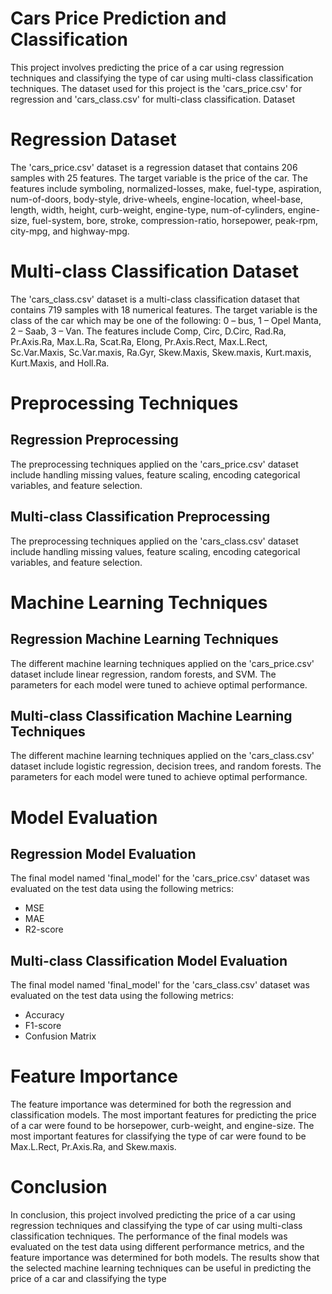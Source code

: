 # Cars Price Prediction and Classification
This project involves predicting the price of a car using regression techniques and classifying the type of car using multi-class classification techniques. The dataset used for this project is the 'cars_price.csv' for regression and 'cars_class.csv' for multi-class classification.
Dataset
# Regression Dataset
The 'cars_price.csv' dataset is a regression dataset that contains 206 samples with 25 features. The target variable is the price of the car. The features include symboling, normalized-losses, make, fuel-type, aspiration, num-of-doors, body-style, drive-wheels, engine-location, wheel-base, length, width, height, curb-weight, engine-type, num-of-cylinders, engine-size, fuel-system, bore, stroke, compression-ratio, horsepower, peak-rpm, city-mpg, and highway-mpg.
# Multi-class Classification Dataset
The 'cars_class.csv' dataset is a multi-class classification dataset that contains 719 samples with 18 numerical features. The target variable is the class of the car which may be one of the following: 0 – bus, 1 – Opel Manta, 2 – Saab, 3 – Van. The features include Comp, Circ, D.Circ, Rad.Ra, Pr.Axis.Ra, Max.L.Ra, Scat.Ra, Elong, Pr.Axis.Rect, Max.L.Rect, Sc.Var.Maxis, Sc.Var.maxis, Ra.Gyr, Skew.Maxis, Skew.maxis, Kurt.maxis, Kurt.Maxis, and Holl.Ra.
# Preprocessing Techniques
## Regression Preprocessing
The preprocessing techniques applied on the 'cars_price.csv' dataset include handling missing values, feature scaling, encoding categorical variables, and feature selection.
## Multi-class Classification Preprocessing
The preprocessing techniques applied on the 'cars_class.csv' dataset include handling missing values, feature scaling, encoding categorical variables, and feature selection.
# Machine Learning Techniques
## Regression Machine Learning Techniques
The different machine learning techniques applied on the 'cars_price.csv' dataset include linear regression, random forests, and SVM. The parameters for each model were tuned to achieve optimal performance.
## Multi-class Classification Machine Learning Techniques
The different machine learning techniques applied on the 'cars_class.csv' dataset include logistic regression, decision trees, and random forests. The parameters for each model were tuned to achieve optimal performance.
# Model Evaluation
## Regression Model Evaluation
The final model named 'final_model' for the 'cars_price.csv' dataset was evaluated on the test data using the following metrics:
* MSE
* MAE
* R2-score
## Multi-class Classification Model Evaluation
The final model named 'final_model' for the 'cars_class.csv' dataset was evaluated on the test data using the following metrics:
* Accuracy
* F1-score
* Confusion Matrix
# Feature Importance
The feature importance was determined for both the regression and classification models. The most important features for predicting the price of a car were found to be horsepower, curb-weight, and engine-size. The most important features for classifying the type of car were found to be Max.L.Rect, Pr.Axis.Ra, and Skew.maxis.
# Conclusion
In conclusion, this project involved predicting the price of a car using regression techniques and classifying the type of car using multi-class classification techniques. The performance of the final models was evaluated on the test data using different performance metrics, and the feature importance was determined for both models. The results show that the selected machine learning techniques can be useful in predicting the price of a car and classifying the type

